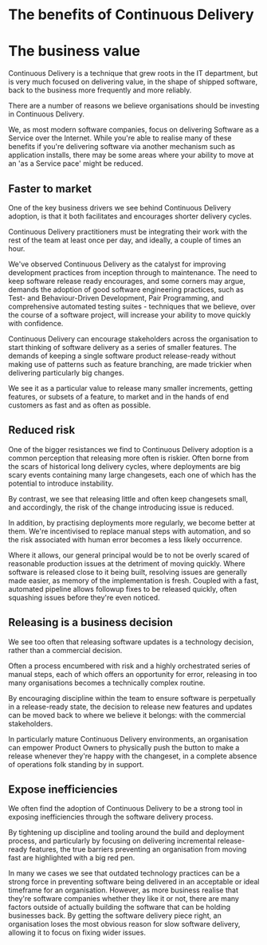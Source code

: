 # The benefits of Continuous Delivery
# The business value

Continuous Delivery is a technique that grew roots in the IT department, but is very much focused on delivering value, in the shape of shipped software, back to the business more frequently and more reliably.

There are a number of reasons we believe organisations should be investing in Continuous Delivery.

We, as most modern software companies, focus on delivering Software as a Service over the Internet. While you're able to realise many of these benefits if you're delivering software via another mechanism such as application installs, there may be some areas where your ability to move at an 'as a Service pace' might be reduced.

## Faster to market

One of the key business drivers we see behind Continuous Delivery adoption, is that it both facilitates and encourages shorter delivery cycles.

Continuous Delivery practitioners must be integrating their work with the rest of the team at least once per day, and ideally, a couple of times an hour.

We've observed Continuous Delivery as the catalyst for improving development practices from inception through to maintenance. The need to keep software release ready encourages, and some corners may argue, demands the adoption of good software engineering practices, such as Test- and Behaviour-Driven Development, Pair Programming, and comprehensive automated testing suites - techniques that we believe, over the course of a software project, will increase your ability to move quickly with confidence.

Continuous Delivery can encourage stakeholders across the organisation to start thinking of software delivery as a series of smaller features. The demands of keeping a single software product release-ready without making use of patterns such as feature branching, are made trickier when delivering particularly big changes.

We see it as a particular value to release many smaller increments, getting features, or subsets of a feature, to market and in the hands of end customers as fast and as often as possible.

## Reduced risk

One of the bigger resistances we find to Continuous Delivery adoption is a common perception that releasing more often is riskier. Often borne from the scars of historical long delivery cycles, where deployments are big scary events containing many large changesets, each one of which has the potential to introduce instability.

By contrast, we see that releasing little and often keep changesets small, and accordingly, the risk of the change introducing issue is reduced.

In addition, by practising deployments more regularly, we become better at them. We're incentivised to replace manual steps with automation, and so the risk associated with human error becomes a less likely occurrence.

Where it allows, our general principal would be to not be overly scared of reasonable production issues at the detriment of moving quickly. Where software is released close to it being built, resolving issues are generally made easier, as memory of the implementation is fresh. Coupled with a fast, automated pipeline allows followup fixes to be released quickly, often squashing issues before they're even noticed.

## Releasing is a business decision

We see too often that releasing software updates is a technology decision, rather than a commercial decision.

Often a process encumbered with risk and a highly orchestrated series of manual steps, each of which offers an opportunity for error, releasing in too many organisations becomes a technically complex routine.

By encouraging discipline within the team to ensure software is perpetually in a release-ready state, the decision to release new features and updates can be moved back to where we believe it belongs: with the commercial stakeholders.

In particularly mature Continuous Delivery environments, an organisation can empower Product Owners to physically push the button to make a release whenever they're happy with the changeset, in a complete absence of operations folk standing by in support.

## Expose inefficiencies

We often find the adoption of Continuous Delivery to be a strong tool in exposing inefficiencies through the software delivery process.

By tightening up discipline and tooling around the build and deployment process, and particularly by focusing on delivering incremental release-ready features, the true barriers preventing an organisation from moving fast are highlighted with a big red pen.

In many we cases we see that outdated technology practices can be a strong force in preventing software being delivered in an acceptable or ideal timeframe for an organisation. However, as more business realise that they're software companies whether they like it or not, there are many factors outside of actually building the software that can be holding businesses back. By getting the software delivery piece right, an organisation loses the most obvious reason for slow software delivery, allowing it to focus on fixing wider issues.
